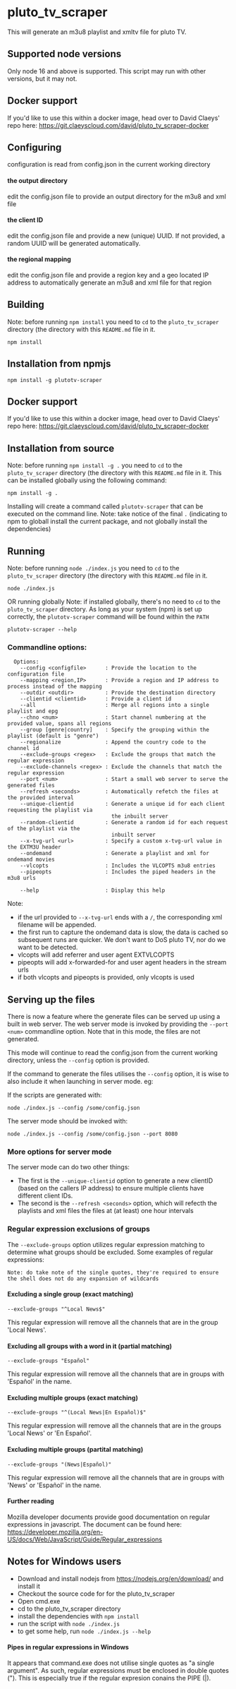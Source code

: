 # pluto_tv_scraper
This will generate an m3u8 playlist and xmltv file for pluto TV.

## Supported node versions
Only node 16 and above is supported. This script may run with other versions, but it may not.

## Docker support
If you'd like to use this within a docker image, head over to David Claeys' repo here: https://git.claeyscloud.com/david/pluto_tv_scraper-docker

## Configuring
configuration is read from config.json in the current working directory

#### the output directory
edit the config.json file to provide an output directory for the m3u8 and xml file
#### the client ID
edit the config.json file and provide a new (unique) UUID. If not provided, a random UUID will be generated automatically.
#### the regional mapping
edit the config.json file and provide a region key and a geo located IP address to automatically generate an m3u8 and xml file for that region

## Building
Note: before running `npm install` you need to `cd` to the `pluto_tv_scraper` directory (the directory with this `README.md` file in it.
```
npm install
```

## Installation from npmjs
```
npm install -g plutotv-scraper
```

## Docker support
If you'd like to use this within a docker image, head over to David Claeys' repo here: https://git.claeyscloud.com/david/pluto_tv_scraper-docker

## Installation from source
Note: before running `npm install -g .` you need to `cd` to the `pluto_tv_scraper` directory (the directory with this `README.md` file in it.
This can be installed globally using the following command:
```
npm install -g .
```
Installing will create a command called `plutotv-scraper` that can be executed on the command line.
Note: take notice of the final `.` (indicating to npm to globall install the current package, and not globally install the dependencies)

## Running
Note: before running `node ./index.js` you need to `cd` to the `pluto_tv_scraper` directory (the directory with this `README.md` file in it.
```
node ./index.js
```

OR running globally
Note: if installed globally, there's no need to `cd` to the `pluto_tv_scraper` directory. As long as your system (npm) is set up correctly, the `plutotv-scraper` command will be found within the `PATH`
```
plutotv-scraper --help
```
### Commandline options:
```
  Options:
    --config <configfile>      : Provide the location to the configuration file
    --mapping <region,IP>      : Provide a region and IP address to process instead of the mapping
    --outdir <outdir>          : Provide the destination directory
    --clientid <clientid>      : Provide a client id
    --all                      : Merge all regions into a single playlist and epg
    --chno <num>               : Start channel numbering at the provided value, spans all regions
    --group [genre|country]    : Specify the grouping within the playlist (default is "genre")
    --regionalize              : Append the country code to the channel id
    --exclude-groups <regex>   : Exclude the groups that match the regular expression
    --exclude-channels <regex> : Exclude the channels that match the regular expression
    --port <num>               : Start a small web server to serve the generated files
    --refresh <seconds>        : Automatically refetch the files at the provided interval
    --unique-clientid          : Generate a unique id for each client requesting the playlist via
                                 the inbuilt server
    --random-clientid          : Generate a random id for each request of the playlist via the
                                 inbuilt server
    --x-tvg-url <url>          : Specify a custom x-tvg-url value in the EXTM3U header
    --ondemand                 : Generate a playlist and xml for ondemand movies
    --vlcopts                  : Includes the VLCOPTS m3u8 entries
    --pipeopts                 : Includes the piped headers in the m3u8 urls

    --help                     : Display this help
```

Note:
- if the url provided to `--x-tvg-url` ends with a `/`, the corresponding xml filename will be appended.
- the first run to capture the ondemand data is slow, the data is cached so subsequent runs are quicker. We don't want to DoS pluto TV, nor do we want to be detected.
- vlcopts will add referrer and user agent EXTVLCOPTS
- pipeopts will add x-forwarded-for and user agent headers in the stream urls
- if both vlcopts and pipeopts is provided, only vlcopts is used

## Serving up the files
There is now a feature where the generate files can be served up using a built in web server. The web server mode is invoked by providing the `--port <num>` commandline option. Note that in this mode, the files are not generated.

This mode will continue to read the config.json from the current working directory, unless the `--config` option is provided.

If the command to generate the files utilises the `--config` option, it is wise to also include it when launching in server mode. eg:

If the scripts are generated with:
```
node ./index.js --config /some/config.json
```
The server mode should be invoked with:
```
node ./index.js --config /some/config.json --port 8080
```

### More options for server mode
The server mode can do two other things:
- The first is the `--unique-clientid` option to generate a new clientID (based on the callers IP address) to ensure multiple clients have different client IDs.
- The second is the `--refresh <seconds>` option, which will refecth the playlists and xml files the files at (at least) one hour intervals

### Regular expression exclusions of groups
The `--exclude-groups` option utilizes regular expression matching to determine what groups should be excluded. Some examples of regular expressions:

`Note: do take note of the single quotes, they're required to ensure the shell does not do any expansion of wildcards`

#### Excluding a single group (exact matching)
```
--exclude-groups "^Local News$"
```
This regular expression will remove all the channels that are in the group 'Local News'.

#### Excluding all groups with a word in it (partial matching)
```
--exclude-groups "Español"
```
This regular expression will remove all the channels that are in groups with 'Español' in the name.

#### Excluding multiple groups (exact matching)
```
--exclude-groups "^(Local News|En Español)$"
```
This regular expression will remove all the channels that are in the groups 'Local News' or 'En Español'.

#### Excluding multiple groups (partital matching)
```
--exclude-groups "(News|Español)"
```
This regular expression will remove all the channels that are in groups with 'News' or 'Español' in the name.

#### Further reading
Mozilla developer documents provide good documentation on regular expressions in javascript. The document can be found here: https://developer.mozilla.org/en-US/docs/Web/JavaScript/Guide/Regular_expressions

## Notes for Windows users
- Download and install nodejs from https://nodejs.org/en/download/ and install it
- Checkout the source code for for the pluto_tv_scraper
- Open cmd.exe
- cd to the pluto_tv_scraper directory
- install the dependencies with `npm install`
- run the script with `node ./index.js`
- to get some help, run `node ./index.js --help`

#### Pipes in regular expressions in Windows
It appears that command.exe does not utilise single quotes as "a single argument". As such, regular expressions must be enclosed in double quotes ("). This is especially true if the regular expresion conains the PIPE (|).
